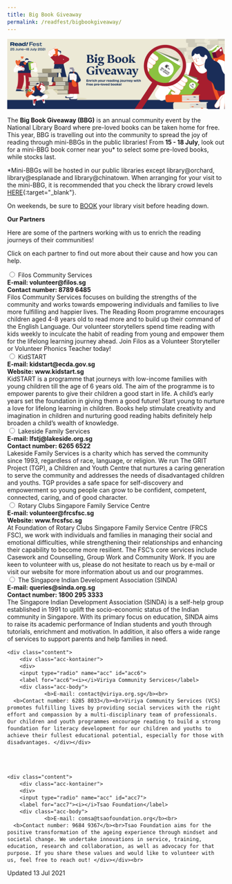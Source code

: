 ```yaml
---
title: Big Book Giveaway
permalink: /readfest/bigbookgiveaway/
---
```

![banner RF](\images\RF_BBG.jpg)

The **Big Book Giveaway (BBG)** is an annual community event by the National Library Board where pre-loved books can be taken home for free. This year, BBG is travelling out into the community to spread the joy of reading through mini-BBGs in the public libraries! From **15 - 18 July**, look out for a mini-BBG book corner near you* to select some pre-loved books, while stocks last.



*Mini-BBGs will be hosted in our public libraries except library@orchard, library@esplanade and library@chinatown. When arranging for your visit to the mini-BBG, it is recommended that you check the library crowd levels [HERE](https://nlb.gov.sg/visitors){:target="_blank"}. 

On weekends, be sure to [BOOK](https://go.gov.sg/library-visit-booking) your library visit before heading down. 



**Our Partners** 

Here are some of the partners working with us to enrich the reading journeys of their communities! 

Click on each partner to find out more about their cause and how you can help. 



<div class="content">
	<div class="acc-kontainer">
		<div>
			<input type="radio" name="acc" id="acc1">
			<label for="acc1"><i></i>Filos Community Services</label>
			<div class="acc-body">
					<b>E-mail: volunteer@filos.sg</b><br>
          <b>Contact number: 8789 6485</b><br>Filos Community Services focuses on building the strengths of the community and works towards empowering individuals and families to live more fulfilling and happier lives.
          The Reading Room programme encourages children aged 4-8 years old to read more and to build up their command of the English Language. Our volunteer storytellers spend time reading with kids weekly to inculcate the habit of reading from young and empower them for the lifelong learning journey ahead. Join Filos as a Volunteer Storyteller or Volunteer Phonics Teacher today! </div>
<div class="content">
	<div class="acc-kontainer">
		<div>
			<input type="radio" name="acc" id="acc2">
			<label for="acc2"><i></i>KidSTART</label>
			<div class="acc-body">
					<b>E-mail: kidstart@ecda.gov.sg</b><br>
          <b>Website: www.kidstart.sg</b><br>KidSTART is a programme that journeys with low-income families with young children till the age of 6 years old. The aim of the programme is to empower parents to give their children a good start in life. A child’s early years set the foundation in giving them a good future! Start young to nurture a love for lifelong learning in children. Books help stimulate creativity and imagination in children and nurturing good reading habits definitely help broaden a child’s wealth of knowledge. </div>

<div class="content">
	<div class="acc-kontainer">
		<div>
			<input type="radio" name="acc" id="acc3">
			<label for="acc3"><i></i>Lakeside Family Services</label>
			<div class="acc-body">
					<b>E-mail: lfstj@lakeside.org.sg</b><br>
          <b>Contact number: 6265 6522</b><br>Lakeside Family Services is a charity which has served the community since 1993, regardless of race, language, or religion. We run The GRIT Project (TGP), a Children and Youth Centre that nurtures a caring generation to serve the community and addresses the needs of disadvantaged children and youths. TGP provides a safe space for self-discovery and empowerment so young people can grow to be confident, competent, connected, caring, and of good character.</div>

<div class="content">
	<div class="acc-kontainer">
		<div>
			<input type="radio" name="acc" id="acc4">
			<label for="acc4"><i></i>Rotary Clubs Singapore Family Service Centre</label>
			<div class="acc-body">
					<b>E-mail: volunteer@frcsfsc.sg</b><br>
          <b>Website: www.frcsfsc.sg</b><br>At Foundation of Rotary Clubs Singapore Family Service Centre (FRCS FSC), we work with individuals and families in managing their social and emotional difficulties, while strengthening their relationships and enhancing their capability to become more resilient. The FSC’s core services include Casework and Counselling, Group Work and Community Work. If you are keen to volunteer with us, please do not hesitate to reach us by e-mail or visit our website for more information about us and our programmes. </div>

<div class="content">
	<div class="acc-kontainer">
		<div>
			<input type="radio" name="acc" id="acc5">
			<label for="acc5"><i></i>The Singapore Indian Development Association (SINDA)</label>
			<div class="acc-body">
					<b>E-mail: queries@sinda.org.sg</b><br>
          <b>Contact number: 1800 295 3333</b><br>The Singapore Indian Development Association (SINDA) is a self-help group established in 1991 to uplift the socio-economic status of the Indian community in Singapore. With its primary focus on education, SINDA aims to raise its academic performance of Indian students and youth through tutorials, enrichment and motivation. In addition, it also offers a wide range of services to support parents and help families in need.</div>



	<div class="content">
		<div class="acc-kontainer">
		<div>
		<input type="radio" name="acc" id="acc6">
		<label for="acc6"><i></i>Viriya Community Services</label>
		<div class="acc-body">
				<b>E-mail: contact@viriya.org.sg</b><br>
	  <b>Contact number: 6285 8033</b><br>Viriya Community Services (VCS) promotes fulfilling lives by providing social services with the right effort and compassion by a multi-disciplinary team of professionals. Our children and youth programmes encourage reading to build a strong foundation for literacy development for our children and youths to achieve their fullest educational potential, especially for those with disadvantages. </div></div>




	<div class="content">
		<div class="acc-kontainer">
		<div>
		<input type="radio" name="acc" id="acc7">
		<label for="acc7"><i></i>Tsao Foundation</label>
		<div class="acc-body">
				<b>E-mail: comsa@tsaofoundation.org</b><br>
	  <b>Contact number: 9684 9367</b><br>Tsao Foundation aims for the positive transformation of the ageing experience through mindset and societal change. We undertake innovations in service, training, education, research and collaboration, as well as advocacy for that purpose. If you share these values and would like to volunteer with us, feel free to reach out! </div></div><br>









Updated 13 Jul 2021</div></div></div></div></div></div></div></div></div></div></div></div></div></div></div></div></div></div></div>